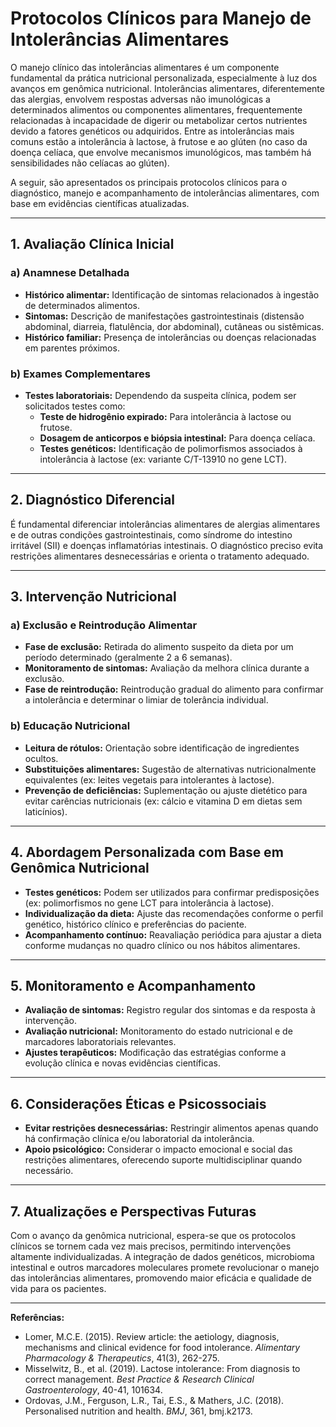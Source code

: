 
# Protocolos Clínicos para Manejo de Intolerâncias Alimentares

O manejo clínico das intolerâncias alimentares é um componente fundamental da prática nutricional personalizada, especialmente à luz dos avanços em genômica nutricional. Intolerâncias alimentares, diferentemente das alergias, envolvem respostas adversas não imunológicas a determinados alimentos ou componentes alimentares, frequentemente relacionadas à incapacidade de digerir ou metabolizar certos nutrientes devido a fatores genéticos ou adquiridos. Entre as intolerâncias mais comuns estão a intolerância à lactose, à frutose e ao glúten (no caso da doença celíaca, que envolve mecanismos imunológicos, mas também há sensibilidades não celíacas ao glúten).

A seguir, são apresentados os principais protocolos clínicos para o diagnóstico, manejo e acompanhamento de intolerâncias alimentares, com base em evidências científicas atualizadas.

---

## 1. Avaliação Clínica Inicial

### a) Anamnese Detalhada
- **Histórico alimentar:** Identificação de sintomas relacionados à ingestão de determinados alimentos.
- **Sintomas:** Descrição de manifestações gastrointestinais (distensão abdominal, diarreia, flatulência, dor abdominal), cutâneas ou sistêmicas.
- **Histórico familiar:** Presença de intolerâncias ou doenças relacionadas em parentes próximos.

### b) Exames Complementares
- **Testes laboratoriais:** Dependendo da suspeita clínica, podem ser solicitados testes como:
  - **Teste de hidrogênio expirado:** Para intolerância à lactose ou frutose.
  - **Dosagem de anticorpos e biópsia intestinal:** Para doença celíaca.
  - **Testes genéticos:** Identificação de polimorfismos associados à intolerância à lactose (ex: variante C/T-13910 no gene LCT).

---

## 2. Diagnóstico Diferencial

É fundamental diferenciar intolerâncias alimentares de alergias alimentares e de outras condições gastrointestinais, como síndrome do intestino irritável (SII) e doenças inflamatórias intestinais. O diagnóstico preciso evita restrições alimentares desnecessárias e orienta o tratamento adequado.

---

## 3. Intervenção Nutricional

### a) Exclusão e Reintrodução Alimentar

- **Fase de exclusão:** Retirada do alimento suspeito da dieta por um período determinado (geralmente 2 a 6 semanas).
- **Monitoramento de sintomas:** Avaliação da melhora clínica durante a exclusão.
- **Fase de reintrodução:** Reintrodução gradual do alimento para confirmar a intolerância e determinar o limiar de tolerância individual.

### b) Educação Nutricional

- **Leitura de rótulos:** Orientação sobre identificação de ingredientes ocultos.
- **Substituições alimentares:** Sugestão de alternativas nutricionalmente equivalentes (ex: leites vegetais para intolerantes à lactose).
- **Prevenção de deficiências:** Suplementação ou ajuste dietético para evitar carências nutricionais (ex: cálcio e vitamina D em dietas sem laticínios).

---

## 4. Abordagem Personalizada com Base em Genômica Nutricional

- **Testes genéticos:** Podem ser utilizados para confirmar predisposições (ex: polimorfismos no gene LCT para intolerância à lactose).
- **Individualização da dieta:** Ajuste das recomendações conforme o perfil genético, histórico clínico e preferências do paciente.
- **Acompanhamento contínuo:** Reavaliação periódica para ajustar a dieta conforme mudanças no quadro clínico ou nos hábitos alimentares.

---

## 5. Monitoramento e Acompanhamento

- **Avaliação de sintomas:** Registro regular dos sintomas e da resposta à intervenção.
- **Avaliação nutricional:** Monitoramento do estado nutricional e de marcadores laboratoriais relevantes.
- **Ajustes terapêuticos:** Modificação das estratégias conforme a evolução clínica e novas evidências científicas.

---

## 6. Considerações Éticas e Psicossociais

- **Evitar restrições desnecessárias:** Restringir alimentos apenas quando há confirmação clínica e/ou laboratorial da intolerância.
- **Apoio psicológico:** Considerar o impacto emocional e social das restrições alimentares, oferecendo suporte multidisciplinar quando necessário.

---

## 7. Atualizações e Perspectivas Futuras

Com o avanço da genômica nutricional, espera-se que os protocolos clínicos se tornem cada vez mais precisos, permitindo intervenções altamente individualizadas. A integração de dados genéticos, microbioma intestinal e outros marcadores moleculares promete revolucionar o manejo das intolerâncias alimentares, promovendo maior eficácia e qualidade de vida para os pacientes.

---

**Referências:**
- Lomer, M.C.E. (2015). Review article: the aetiology, diagnosis, mechanisms and clinical evidence for food intolerance. *Alimentary Pharmacology & Therapeutics*, 41(3), 262-275.
- Misselwitz, B., et al. (2019). Lactose intolerance: From diagnosis to correct management. *Best Practice & Research Clinical Gastroenterology*, 40-41, 101634.
- Ordovas, J.M., Ferguson, L.R., Tai, E.S., & Mathers, J.C. (2018). Personalised nutrition and health. *BMJ*, 361, bmj.k2173.
```
